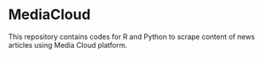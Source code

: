 # MediaCloud
This repository contains codes for R and Python to scrape content of news articles using Media Cloud platform.
